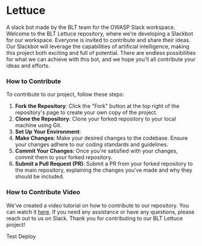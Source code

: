 # Lettuce

A slack bot made by the BLT team for the OWASP Slack workspace.
Welcome to the BLT Lettuce repository, where we're developing a Slackbot for our workspace. Everyone is invited to contribute and share their ideas. Our Slackbot will leverage the capabilities of artificial intelligence, making this project both exciting and full of potential. There are endless possibilities for what we can achieve with this bot, and we hope you'll all contribute your ideas and efforts.

### How to Contribute

To contribute to our project, follow these steps:

1. **Fork the Repository**: Click the "Fork" button at the top right of the repository's page to create your own copy of the project.
2. **Clone the Repository**: Clone your forked repository to your local machine using Git.
3. **Set Up Your Environment**:
4. **Make Changes**: Make your desired changes to the codebase. Ensure your changes adhere to our coding standards and guidelines.
5. **Commit Your Changes**: Once you're satisfied with your changes, commit them to your forked repository.
6. **Submit a Pull Request (PR)**: Submit a PR from your forked repository to the main repository, explaining the changes you've made and why they should be included.

### How to Contribute Video

We've created a video tutorial on how to contribute to our repository. You can watch it [here](https://www.loom.com/share/4b0f414ed3974f44a14659532b855e79?sid=e5d85c12-8782-4341-900b-3f978f9a9fd2).
If you need any assistance or have any questions, please reach out to us on Slack.
Thank you for contributing to our BLT Lettuce project!

Test Deploy
